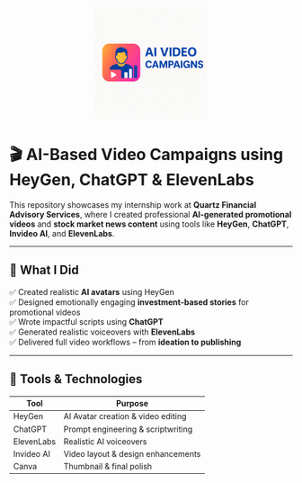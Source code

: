 <p align="center">
  <img src="logo.png" alt="AI Video Campaigns Logo" width="200"/>
</p>

# 🎬 AI-Based Video Campaigns using HeyGen, ChatGPT & ElevenLabs

This repository showcases my internship work at **Quartz Financial Advisory Services**, where I created professional **AI-generated promotional videos** and **stock market news content** using tools like **HeyGen**, **ChatGPT**, **Invideo AI**, and **ElevenLabs**.

---

## 🧠 What I Did

✅ Created realistic **AI avatars** using HeyGen  
✅ Designed emotionally engaging **investment-based stories** for promotional videos  
✅ Wrote impactful scripts using **ChatGPT**  
✅ Generated realistic voiceovers with **ElevenLabs**  
✅ Delivered full video workflows – from **ideation to publishing**

---

## 🧰 Tools & Technologies

| Tool         | Purpose                            |
|--------------|-------------------------------------|
| HeyGen       | AI Avatar creation & video editing |
| ChatGPT      | Prompt engineering & scriptwriting |
| ElevenLabs   | Realistic AI voiceovers            |
| Invideo AI   | Video layout & design enhancements |
| Canva        | Thumbnail & final polish           |
